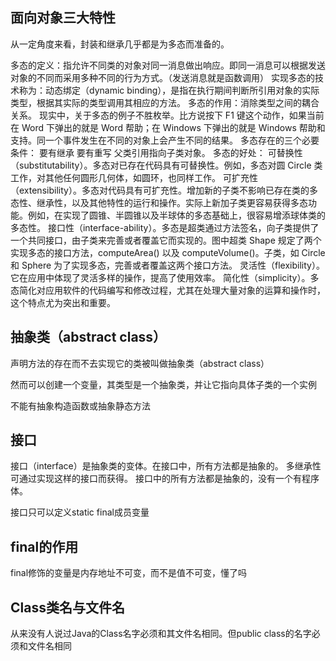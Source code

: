 ## 面向对象三大特性

从一定角度来看，封装和继承几乎都是为多态而准备的。

多态的定义：指允许不同类的对象对同一消息做出响应。即同一消息可以根据发送对象的不同而采用多种不同的行为方式。（发送消息就是函数调用）
实现多态的技术称为：动态绑定（dynamic binding），是指在执行期间判断所引用对象的实际类型，根据其实际的类型调用其相应的方法。
多态的作用：消除类型之间的耦合关系。
现实中，关于多态的例子不胜枚举。比方说按下 F1 键这个动作，如果当前在 Word 下弹出的就是 Word 帮助；在 Windows 下弹出的就是 Windows 帮助和支持。同一个事件发生在不同的对象上会产生不同的结果。
多态存在的三个必要条件：
要有继承
要有重写
父类引用指向子类对象。
多态的好处：
可替换性（substitutability）。多态对已存在代码具有可替换性。例如，多态对圆 Circle 类工作，对其他任何圆形几何体，如圆环，也同样工作。
可扩充性（extensibility）。多态对代码具有可扩充性。增加新的子类不影响已存在类的多态性、继承性，以及其他特性的运行和操作。实际上新加子类更容易获得多态功能。例如，在实现了圆锥、半圆锥以及半球体的多态基础上，很容易增添球体类的多态性。
接口性（interface-ability）。多态是超类通过方法签名，向子类提供了一个共同接口，由子类来完善或者覆盖它而实现的。图中超类 Shape 规定了两个实现多态的接口方法，computeArea() 以及 computeVolume()。子类，如 Circle 和 Sphere 为了实现多态，完善或者覆盖这两个接口方法。
灵活性（flexibility）。它在应用中体现了灵活多样的操作，提高了使用效率。
简化性（simplicity）。多态简化对应用软件的代码编写和修改过程，尤其在处理大量对象的运算和操作时，这个特点尤为突出和重要。
## 抽象类（abstract class）
声明方法的存在而不去实现它的类被叫做抽象类（abstract class）

然而可以创建一个变量，其类型是一个抽象类，并让它指向具体子类的一个实例

不能有抽象构造函数或抽象静态方法

## 接口
接口（interface）是抽象类的变体。在接口中，所有方法都是抽象的。
多继承性可通过实现这样的接口而获得。
接口中的所有方法都是抽象的，没有一个有程序体。

接口只可以定义static final成员变量

## final的作用

final修饰的变量是内存地址不可变，而不是值不可变，懂了吗

## Class类名与文件名

从来没有人说过Java的Class名字必须和其文件名相同。但public class的名字必须和文件名相同